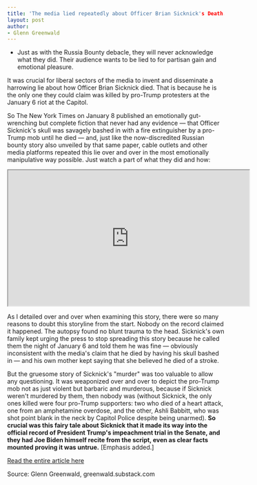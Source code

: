 ```yaml
---
title: 'The media lied repeatedly about Officer Brian Sicknick's Death. And they just got caught.'
layout: post
author:
- Glenn Greenwald
---
```


- Just as with the Russia Bounty debacle, they will never acknowledge what they did. Their audience wants to be lied to for partisan gain and emotional pleasure.

It was crucial for liberal sectors of the media to invent and disseminate a harrowing lie about how Officer Brian Sicknick died. That is because he is the only one they could claim was killed by pro-Trump protesters at the January 6 riot at the Capitol.

So The New York Times on January 8 published an emotionally gut-wrenching but complete fiction that never had any evidence — that Officer Sicknick's skull was savagely bashed in with a fire extinguisher by a pro-Trump mob until he died — and, just like the now-discredited Russian bounty story also unveiled by that same paper, cable outlets and other media platforms repeated this lie over and over in the most emotionally manipulative way possible. Just watch a part of what they did and how:

<iframe width="560" height="315" src="https://www.youtube.com/embed/MseLunyiSGk" title="The media lied repeatedly about Officer Brian Sicknick's death, and they just got caught."></iframe>

As I detailed over and over when examining this story, there were so many reasons to doubt this storyline from the start. Nobody on the record claimed it happened. The autopsy found no blunt trauma to the head. Sicknick's own family kept urging the press to stop spreading this story because he called them the night of January 6 and told them he was fine — obviously inconsistent with the media's claim that he died by having his skull bashed in — and his own mother kept saying that she believed he died of a stroke.

But the gruesome story of Sicknick's "murder" was too valuable to allow any questioning. It was weaponized over and over to depict the pro-Trump mob not as just violent but barbaric and murderous, because if Sicknick weren't murdered by them, then nobody was (without Sicknick, the only ones killed were four pro-Trump supporters: two who died of a heart attack, one from an amphetamine overdose, and the other, Ashli Babbitt, who was shot point blank in the neck by Capitol Police despite being unarmed). **So crucial was this fairy tale about Sicknick that it made its way into the official record of President Trump's impeachment trial in the Senate, and they had Joe Biden himself recite from the script, even as clear facts mounted proving it was untrue.** [Emphasis added.]

[Read the entire article here](https://greenwald.substack.com/p/the-media-lied-repeatedly-about-officer)

Source: Glenn Greenwald, greenwald.substack.com
